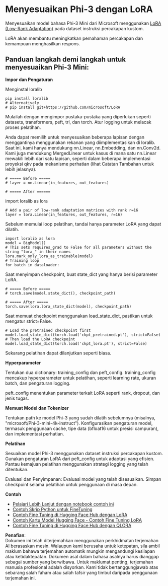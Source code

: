 # **Menyesuaikan Phi-3 dengan LoRA**

Menyesuaikan model bahasa Phi-3 Mini dari Microsoft menggunakan [LoRA (Low-Rank Adaptation)](https://github.com/microsoft/LoRA?WT.mc_id=aiml-138114-kinfeylo) pada dataset instruksi percakapan kustom.

LoRA akan membantu meningkatkan pemahaman percakapan dan kemampuan menghasilkan respons.

## Panduan langkah demi langkah untuk menyesuaikan Phi-3 Mini:

**Impor dan Pengaturan**

Menginstal loralib

```
pip install loralib
# Alternatively
# pip install git+https://github.com/microsoft/LoRA

```

Mulailah dengan mengimpor pustaka-pustaka yang diperlukan seperti datasets, transformers, peft, trl, dan torch. 
Atur logging untuk melacak proses pelatihan.

Anda dapat memilih untuk menyesuaikan beberapa lapisan dengan menggantinya menggunakan rekanan yang diimplementasikan di loralib. Saat ini, kami hanya mendukung nn.Linear, nn.Embedding, dan nn.Conv2d. Kami juga mendukung MergedLinear untuk kasus di mana satu nn.Linear mewakili lebih dari satu lapisan, seperti dalam beberapa implementasi proyeksi qkv pada mekanisme perhatian (lihat Catatan Tambahan untuk lebih jelasnya).

```
# ===== Before =====
# layer = nn.Linear(in_features, out_features)
```

```
# ===== After ======
```

import loralib as lora

```
# Add a pair of low-rank adaptation matrices with rank r=16
layer = lora.Linear(in_features, out_features, r=16)
```

Sebelum memulai loop pelatihan, tandai hanya parameter LoRA yang dapat dilatih.

```
import loralib as lora
model = BigModel()
# This sets requires_grad to False for all parameters without the string "lora_" in their names
lora.mark_only_lora_as_trainable(model)
# Training loop
for batch in dataloader:
```

Saat menyimpan checkpoint, buat state_dict yang hanya berisi parameter LoRA.

```
# ===== Before =====
# torch.save(model.state_dict(), checkpoint_path)
```
```
# ===== After =====
torch.save(lora.lora_state_dict(model), checkpoint_path)
```

Saat memuat checkpoint menggunakan load_state_dict, pastikan untuk mengatur strict=False.

```
# Load the pretrained checkpoint first
model.load_state_dict(torch.load('ckpt_pretrained.pt'), strict=False)
# Then load the LoRA checkpoint
model.load_state_dict(torch.load('ckpt_lora.pt'), strict=False)
```

Sekarang pelatihan dapat dilanjutkan seperti biasa.

**Hyperparameter**

Tentukan dua dictionary: training_config dan peft_config. training_config mencakup hyperparameter untuk pelatihan, seperti learning rate, ukuran batch, dan pengaturan logging.

peft_config menentukan parameter terkait LoRA seperti rank, dropout, dan jenis tugas.

**Memuat Model dan Tokenizer**

Tentukan path ke model Phi-3 yang sudah dilatih sebelumnya (misalnya, "microsoft/Phi-3-mini-4k-instruct"). Konfigurasikan pengaturan model, termasuk penggunaan cache, tipe data (bfloat16 untuk presisi campuran), dan implementasi perhatian.

**Pelatihan**

Sesuaikan model Phi-3 menggunakan dataset instruksi percakapan kustom. Gunakan pengaturan LoRA dari peft_config untuk adaptasi yang efisien. Pantau kemajuan pelatihan menggunakan strategi logging yang telah ditentukan.

Evaluasi dan Penyimpanan: Evaluasi model yang telah disesuaikan.
Simpan checkpoint selama pelatihan untuk penggunaan di masa depan.

**Contoh**
- [Pelajari Lebih Lanjut dengan notebook contoh ini](../../../../code/03.Finetuning/Phi_3_Inference_Finetuning.ipynb)
- [Contoh Skrip Python untuk FineTuning](../../../../code/03.Finetuning/FineTrainingScript.py)
- [Contoh Fine Tuning di Hugging Face Hub dengan LoRA](../../../../code/03.Finetuning/Phi-3-finetune-lora-python.ipynb)
- [Contoh Kartu Model Hugging Face - Contoh Fine Tuning LoRA](https://huggingface.co/microsoft/Phi-3-mini-4k-instruct/blob/main/sample_finetune.py)
- [Contoh Fine Tuning di Hugging Face Hub dengan QLORA](../../../../code/03.Finetuning/Phi-3-finetune-qlora-python.ipynb)

**Penafian**:  
Dokumen ini telah diterjemahkan menggunakan perkhidmatan terjemahan AI berasaskan mesin. Walaupun kami berusaha untuk ketepatan, sila ambil maklum bahawa terjemahan automatik mungkin mengandungi kesilapan atau ketidaktepatan. Dokumen asal dalam bahasa asalnya harus dianggap sebagai sumber yang berwibawa. Untuk maklumat penting, terjemahan manusia profesional adalah disyorkan. Kami tidak bertanggungjawab atas sebarang salah faham atau salah tafsir yang timbul daripada penggunaan terjemahan ini.